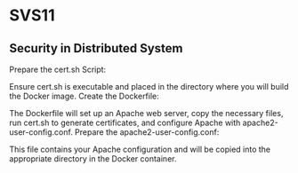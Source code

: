 # SVS11
## Security in Distributed System
Prepare the cert.sh Script:

Ensure cert.sh is executable and placed in the directory where you will build the Docker image. Create the Dockerfile:

The Dockerfile will set up an Apache web server, copy the necessary files, run cert.sh to generate certificates, and configure Apache with apache2-user-config.conf. Prepare the apache2-user-config.conf:

This file contains your Apache configuration and will be copied into the appropriate directory in the Docker container.
